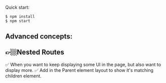 Quick start:

```
$ npm install
$ npm start
````
Advanced concepts:
<br />
<br />
👉🏼Nested Routes
--------------
✅ When you want to keep displaying some UI in the page, but also want to display more.
✅ Add <Outlet/> in the Parent element layout to show it's matching children element.
